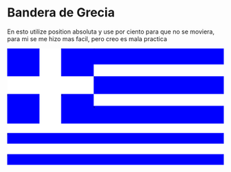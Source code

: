 # Bandera de Grecia

En esto utilize position absoluta y use por ciento para que no se moviera, para mi se me hizo mas facil, pero creo es mala practica

![Demon](image-1.png)